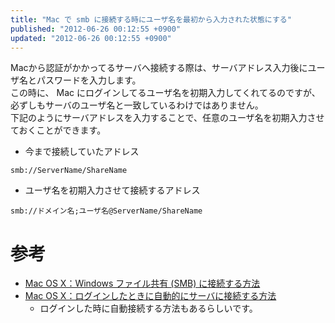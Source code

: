 ```yaml
---
title: "Mac で smb に接続する時にユーザ名を最初から入力された状態にする"
published: "2012-06-26 00:12:55 +0900"
updated: "2012-06-26 00:12:55 +0900"
---
```


Macから認証がかかってるサーバへ接続する際は、サーバアドレス入力後にユーザ名とパスワードを入力します。  
この時に、 Mac にログインしてるユーザ名を初期入力してくれてるのですが、必ずしもサーバのユーザ名と一致しているわけではありません。  
下記のようにサーバアドレスを入力することで、任意のユーザ名を初期入力させておくことができます。

- 今まで接続していたアドレス

```
smb://ServerName/ShareName
```

- ユーザ名を初期入力させて接続するアドレス

```
smb://ドメイン名;ユーザ名@ServerName/ShareName
```

# 参考

- [Mac OS X：Windows ファイル共有 (SMB) に接続する方法](http://support.apple.com/kb/HT1568?viewlocale=ja_JP&locale=ja_JP)
- [Mac OS X：ログインしたときに自動的にサーバに接続する方法](http://support.apple.com/kb/HT4011?viewlocale=ja_JP&locale=ja_JP)
    - ログインした時に自動接続する方法もあるらしいです。
